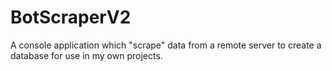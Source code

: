 # BotScraperV2
A console application which "scrape" data from a remote server to create a database for use in my own projects.
